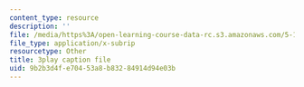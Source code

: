 ```yaml
---
content_type: resource
description: ''
file: /media/https%3A/open-learning-course-data-rc.s3.amazonaws.com/5-111-principles-of-chemical-science-fall-2008/9b2b3d4fe70453a8b83284914d94e03b_sQx1Y_CArYA.srt
file_type: application/x-subrip
resourcetype: Other
title: 3play caption file
uid: 9b2b3d4f-e704-53a8-b832-84914d94e03b
---
```


